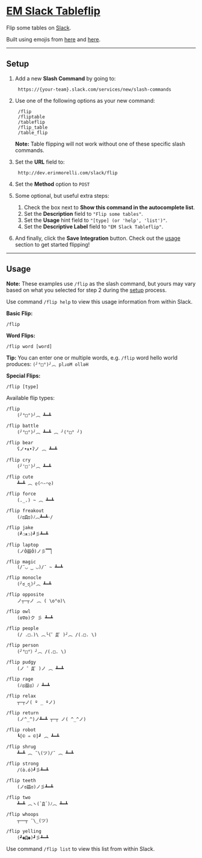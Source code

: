 # [EM Slack Tableflip](http://dev.erinmorelli.com/slack/flip)
Flip some tables on [Slack](https://slack.com).

Built using emojis from [here](http://www.emoticonfun.org/flip/) and [here](http://emojicons.com/table-flipping).

----------
## Setup

1. Add a new **Slash Command** by going to:

        https://{your-team}.slack.com/services/new/slash-commands

2. Use one of the following options as your new command:

        /flip
        /fliptable
        /tableflip
        /flip_table
        /table_flip

    **Note:** Table flipping will not work without one of these specific slash commands.

3. Set the **URL** field to:

        http://dev.erinmorelli.com/slack/flip

4. Set the **Method** option to `POST`

5. Some optional, but useful extra steps:
    1. Check the box next to **Show this command in the autocomplete list**.
    2. Set the **Description** field to `"Flip some tables"`.
    3. Set the **Usage** hint field to `"[type] (or 'help', 'list')"`.
    4. Set the **Descriptive Label** field to `"EM Slack Tableflip"`.

6. And finally, click the **Save Integration** button. Check out the [usage](#usage) section to get started flipping!

----------
## Usage

**Note:** These examples use `/flip` as the slash command, but yours may vary based on what you selected for step 2 during the [setup](#setup) process.

Use command `/flip help` to view this usage information from within Slack.

**Basic Flip:**

    /flip

**Word Flips:**

    /flip word [word]

**Tip:** You can enter one or multiple words, e.g. `/flip` word hello world produces: `(╯°□°)╯︵ plɹoM ollǝH`

**Special Flips:**

    /flip [type]

Available flip types:

    /flip
        (╯°□°)╯︵ ┻━┻

    /flip battle
        (╯°□°)╯︵ ┻━┻ ︵ ╯(°□° ╯)

    /flip bear
        ʕノ•ᴥ•ʔノ ︵ ┻━┻

    /flip cry
        (╯'□')╯︵ ┻━┻

    /flip cute
        ┻━┻ ︵ ლ(⌒-⌒ლ)

    /flip force
        (._.) ~ ︵ ┻━┻

    /flip freakout
        (ﾉಥДಥ)ﾉ︵┻━┻･/

    /flip jake
        (┛❍ᴥ❍﻿)┛彡┻━┻

    /flip laptop
        (ノÒ益Ó)ノ彡▔▔▏

    /flip magic
        (/¯◡ ‿ ◡)/¯ ~ ┻━┻

    /flip monocle
        (╯ಠ_ರೃ)╯︵ ┻━┻

    /flip opposite
        ノ┬─┬ノ ︵ ( \o°o)\

    /flip owl
        (ʘ∇ʘ)ク 彡 ┻━┻

    /flip people
        (/ .□.)\ ︵╰(゜Д゜)╯︵ /(.□. \)

    /flip person
        (╯°□°）╯︵ /(.□. \)

    /flip pudgy
        (ノ ゜Д゜)ノ ︵ ┻━┻

    /flip rage
        (ﾉಥ益ಥ）ﾉ﻿ ┻━┻

    /flip relax
        ┬─┬ノ( º _ ºノ)

    /flip return
        (ノ^_^)ノ┻━┻ ┬─┬ ノ( ^_^ノ)

    /flip robot
        ┗[© ♒ ©]┛ ︵ ┻━┻

    /flip shrug
        ┻━┻ ︵﻿ ¯\(ツ)/¯ ︵ ┻━┻

    /flip strong
        /(ò.ó)┛彡┻━┻

    /flip teeth
        (ノಠ益ಠ)ノ彡┻━┻

    /flip two
        ┻━┻ ︵ヽ(`Д´)ﾉ︵﻿ ┻━┻

    /flip whoops
        ┬──┬﻿ ¯\_(ツ)

    /flip yelling
        (┛◉Д◉)┛彡┻━┻

Use command `/flip list` to view this list from within Slack.